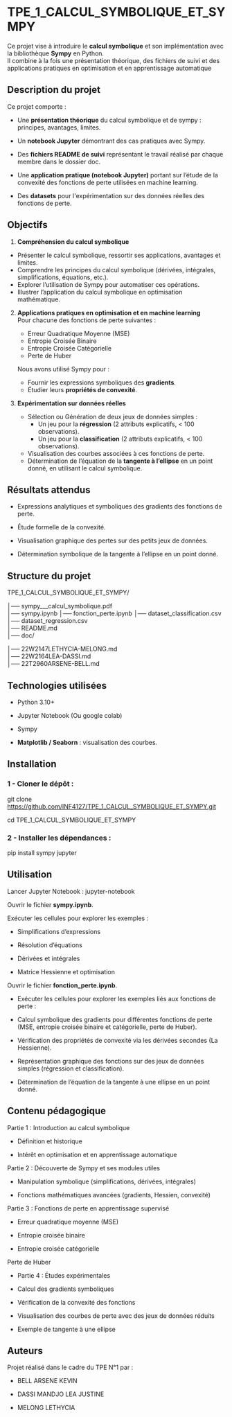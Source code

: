 # TPE_1_CALCUL_SYMBOLIQUE_ET_SYMPY
Ce projet vise à introduire le **calcul symbolique** et son implémentation avec la bibliothèque **Sympy** en Python.  
Il combine à la fois une présentation théorique, des fichiers de suivi et des applications pratiques en optimisation et en apprentissage automatique

## Description du projet

Ce projet comporte : 

- Une **présentation théorique** du calcul symbolique et de sympy : principes, avantages, limites.

- Un **notebook Jupyter** démontrant des cas pratiques avec Sympy.

- Des **fichiers README de suivi** représentant le travail réalisé par chaque membre dans le dossier doc.

- Une **application pratique (notebook Jupyter)** portant sur l’étude de la convexité des fonctions de perte utilisées en machine learning.

- Des **datasets** pour l'expérimentation sur des données réelles des fonctions de perte.


## Objectifs

1. **Compréhension du calcul symbolique** 
- Présenter le calcul symbolique, ressortir ses applications, avantages et limites.
- Comprendre les principes du calcul symbolique (dérivées, intégrales, simplifications, équations, etc.).
- Explorer l’utilisation de Sympy pour automatiser ces opérations.
- Illustrer l’application du calcul symbolique en optimisation mathématique.

2. **Applications pratiques en optimisation et en machine learning**  
   Pour chacune des fonctions de perte suivantes :  
   - Erreur Quadratique Moyenne (MSE)  
   - Entropie Croisée Binaire  
   - Entropie Croisée Catégorielle  
   - Perte de Huber  

   Nous avons utilisé Sympy pour :  
   - Fournir les expressions symboliques des **gradients**.  
   - Étudier leurs **propriétés de convexité**.  

3. **Expérimentation sur données réelles**  
   - Sélection ou Génération de deux jeux de données simples :  
     - Un jeu pour la **régression** (2 attributs explicatifs, < 100 observations).  
     - Un jeu pour la **classification** (2 attributs explicatifs, < 100 observations).  
   - Visualisation des courbes associées à ces fonctions de perte.  
   - Détermination de l’équation de la **tangente à l’ellipse** en un point donné, en utilisant le calcul symbolique.

## Résultats attendus

- Expressions analytiques et symboliques des gradients des fonctions de perte.  

- Étude formelle de la convexité.  

- Visualisation graphique des pertes sur des petits jeux de données.  

- Détermination symbolique de la tangente à l’ellipse en un point donné.

## Structure du projet

TPE_1_CALCUL_SYMBOLIQUE_ET_SYMPY/
  
  │── sympy___calcul_symbolique.pdf          
  │── sympy.ipynb
  │── fonction_perte.ipynb
  │── dataset_classification.csv
  │── dataset_regression.csv                            
  │── README.md    
  │── doc/
  
  │── 22W2147LETHYCIA-MELONG.md           
  │── 22W2164LEA-DASSI.md                     
  │── 22T2960ARSENE-BELL.md          

## Technologies utilisées

+ Python 3.10+

+ Jupyter Notebook (Ou google colab)

+ Sympy

+ **Matplotlib / Seaborn** : visualisation des courbes.


## Installation

### 1 - Cloner le dépôt :

git clone https://github.com/INF4127/TPE_1_CALCUL_SYMBOLIQUE_ET_SYMPY.git

cd TPE_1_CALCUL_SYMBOLIQUE_ET_SYMPY


### 2 - Installer les dépendances :

pip install sympy jupyter

## Utilisation

Lancer Jupyter Notebook : jupyter-notebook

Ouvrir le fichier **sympy.ipynb**.

Exécuter les cellules pour explorer les exemples :

- Simplifications d’expressions

- Résolution d’équations

- Dérivées et intégrales

- Matrice Hessienne et optimisation

Ouvrir le fichier **fonction_perte.ipynb**.

- Exécuter les cellules pour explorer les exemples liés aux fonctions de perte :

- Calcul symbolique des gradients pour différentes fonctions de perte (MSE, entropie croisée binaire et catégorielle, perte de Huber).

- Vérification des propriétés de convexité via les dérivées secondes (La Hessienne).

- Représentation graphique des fonctions sur des jeux de données simples (régression et classification).

- Détermination de l’équation de la tangente à une ellipse en un point donné.

## Contenu pédagogique

Partie 1 : Introduction au calcul symbolique

- Définition et historique

- Intérêt en optimisation et en apprentissage automatique

Partie 2 : Découverte de Sympy et ses modules utiles

- Manipulation symbolique (simplifications, dérivées, intégrales)

- Fonctions mathématiques avancées (gradients, Hessien, convexité)

Partie 3 : Fonctions de perte en apprentissage supervisé

- Erreur quadratique moyenne (MSE)

- Entropie croisée binaire

- Entropie croisée catégorielle

Perte de Huber

- Partie 4 : Études expérimentales

- Calcul des gradients symboliques

- Vérification de la convexité des fonctions

- Visualisation des courbes de perte avec des jeux de données réduits

- Exemple de tangente à une ellipse

## Auteurs

Projet réalisé dans le cadre du TPE N°1 par :

- BELL ARSENE KEVIN

- DASSI MANDJO LEA JUSTINE

- MELONG LETHYCIA

